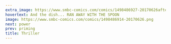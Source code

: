 ```yaml
---
extra_image: https://www.smbc-comics.com/comics/1498486927-20170626after.png
hovertext: And the dish... RAN AWAY WITH THE SPOON
image: https://www.smbc-comics.com/comics/1498486914-20170626.png
next: power
prev: priming
title: Thriller
---
```

